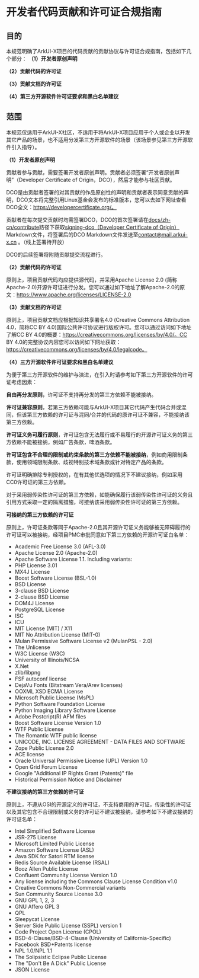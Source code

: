 # 开发者代码贡献和许可证合规指南

## 目的

本规范明确了ArkUI-X项目的代码贡献的贡献协议与许可证合规指南，包括如下几个部分：
**（1）开发者原创声明**

**（2）贡献代码的许可证**

**（3）贡献文档的许可证**

**（4）第三方开源软件许可证要求和黑白名单建议**

## 范围

本规范仅适用于ArkUI-X社区，不适用于将ArkUI-X项目应用于个人或企业以开发其它产品的场景，也不适用分发第三方开源软件的场景（该场景参见第三方开源软件引入指导）。

**（1）开发者原创声明**

贡献者参与贡献，需要签署开发者原创声明。贡献者必须签署“开发者原创声明”（Developer Certificate of Origin，DCO），然后才能参与社区贡献。

DCO是由贡献者签署的对其贡献的作品原创性的声明和贡献者表示同意贡献的声明，DCO文本将完整引用Linux基金会发布的标准版本，您可以去如下网址查看DCO全文：https://developercertificate.org/。

贡献者在每次提交贡献时均需签署DCO，DCO的首次签署请在[docs/zh-cn/contribute](signing-dco.md)路径下获取[signing-dco（Developer Certificate of Origin）](signing-dco.md)Markdown文件，将签署后的DCO Markdown文件发送至[contact@mail.arkui-x.cn](mailto:contact@mail.arkui-x.cn) 。（线上签署待开放）

DCO的后续签署将附随贡献提交流程进行。

**（2）贡献代码的许可证**

原则上，项目贡献代码均应提供源代码，并采用Apache License 2.0 (简称Apache-2.0)开源许可证进行分发。您可以通过如下地址了解Apache-2.0的原文：https://www.apache.org/licenses/LICENSE-2.0

**（3）贡献文档的许可证**

原则上，项目贡献文档应根据知识共享署名4.0 (Creative Commons Attribution 4.0，简称CC BY 4.0)国际公共许可协议进行版权许可。您可以通过访问如下地址了解CC BY 4.0的概要：https://creativecommons.org/licenses/by/4.0/。CC BY 4.0的完整协议内容您可以访问如下网址获取：https://creativecommons.org/licenses/by/4.0/legalcode。

**（4）三方开源软件许可证要求和黑白名单建议**

为便于第三方开源软件的维护与演进，在引入时请参考如下第三方开源软件的许可证考虑因素：

**自由再分发原则**，许可证不支持再分发的第三方依赖不能被接纳。

**许可证兼容原则**，若第三方依赖可能与ArkUI-X项目其它代码产生代码合并或混同，但该第三方依赖的许可证与混同/合并的代码的原许可证不兼容，不能接纳该第三方依赖。

**许可证义务可履行原则**，许可证包含无法履行或不易履行的开源许可证义务的第三方依赖不能被接纳，例如广告条款，啤酒条款。

**许可证包含不合理的限制或约束条款的第三方依赖不能被接纳**，例如商用限制条款，使用领域限制条款、歧视特别技术域条款或针对特定产品的条款。

许可证明确排除专利授权的，在有其他优选项的情况下不建议接纳，例如采用CC0许可证的第三方依赖。

对于采用弱传染性许可证的第三方依赖，如能确保履行该弱传染性许可证的义务且引用方式采取一定的隔离措施，可接纳该采用弱传染性许可证的第三方依赖。

**可接纳的第三方依赖的许可证**

原则上，许可证条款等同于Apache-2.0且其开源许可证义务能够被无障碍履行的许可证可以被接纳，经项目PMC审批同意如下第三方依赖的开源许可证白名单：

*  Academic Free License 3.0 (AFL-3.0)
*  Apache License 2.0 (Apache-2.0)
*  Apache Software License 1.1. Including variants:
*   PHP License 3.01
*   MX4J License
*  Boost Software License (BSL-1.0)
*  BSD License
*  3-clause BSD License
*  2-clause BSD License
*  DOM4J License
*  PostgreSQL License
*  ISC
*  ICU
*  MIT License (MIT) / X11
*  MIT No Attribution License (MIT-0)
*  Mulan Permissive Software License v2 (MulanPSL - 2.0)
*  The Unlicense
*  W3C License (W3C)
*  University of Illinois/NCSA
*  X.Net
*  zlib/libpng
*  FSF autoconf license
*  DejaVu Fonts (Bitstream Vera/Arev licenses)
*  OOXML XSD ECMA License
*  Microsoft Public License (MsPL)
*  Python Software Foundation License
*  Python Imaging Library Software License
*  Adobe Postcript(R) AFM files
*  Boost Software License Version 1.0
*  WTF Public License
*  The Romantic WTF public license
*  UNICODE, INC. LICENSE AGREEMENT - DATA FILES AND SOFTWARE
*  Zope Public License 2.0
*  ACE license
*  Oracle Universal Permissive License (UPL) Version 1.0
*  Open Grid Forum License
*  Google "Additional IP Rights Grant (Patents)" file
*  Historical Permission Notice and Disclaimer

**不建议接纳的第三方依赖的许可证**

原则上，不遵从OSI的开源定义的许可证，不支持商用的许可证，传染性的许可证以及其它包含不合理限制或义务的许可证不建议被接纳，请参考如下不建议接纳的许可证名单：

*  Intel Simplified Software License
*  JSR-275 License
*  Microsoft Limited Public License
*  Amazon Software License (ASL)
*  Java SDK for Satori RTM license
*  Redis Source Available License (RSAL)
*  Booz Allen Public License
*  Confluent Community License Version 1.0
*  Any license including the Commons Clause License Condition v1.0
*  Creative Commons Non-Commercial variants
*  Sun Community Source License 3.0
*  GNU GPL 1, 2, 3
*  GNU Affero GPL 3
*  QPL
*  Sleepycat License
*  Server Side Public License (SSPL) version 1
*  Code Project Open License (CPOL)
*  BSD-4-Clause/BSD-4-Clause (University of California-Specific)
*  Facebook BSD+Patents license
*  NPL 1.0/NPL 1.1
*  The Solipsistic Eclipse Public License
*  The "Don't Be A Dick" Public License
*  JSON License
